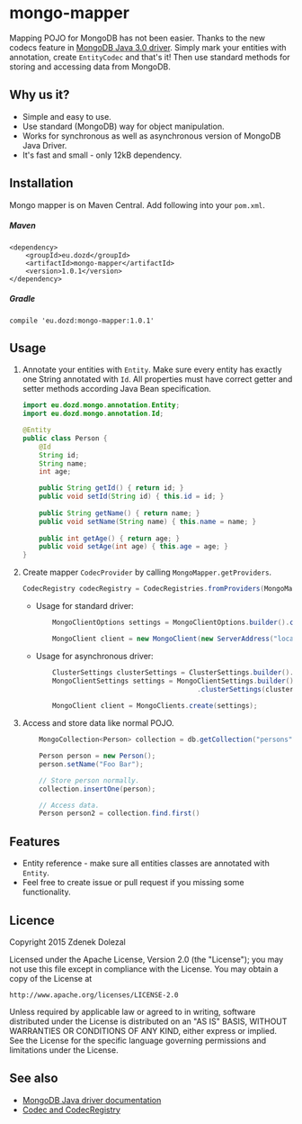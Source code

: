 # mongo-mapper

Mapping POJO for MongoDB has not been easier. Thanks to the new codecs feature in [MongoDB Java 3.0 driver](https://www.mongodb.com/blog/post/introducing-30-java-driver).
Simply mark your entities with annotation, create `EntityCodec` and that's it! Then use standard methods for storing and accessing data from MongoDB.

## Why us it?
- Simple and easy to use.
- Use standard (MongoDB) way for object manipulation.
- Works for synchronous as well as asynchronous version of MongoDB Java Driver.
- It's fast and small - only 12kB dependency.
 

## Installation

Mongo mapper is on Maven Central. Add following into your `pom.xml`.

##### Maven

```
<dependency>
    <groupId>eu.dozd</groupId>
    <artifactId>mongo-mapper</artifactId>
    <version>1.0.1</version>
</dependency>
```

##### Gradle

```
compile 'eu.dozd:mongo-mapper:1.0.1'
```

## Usage
1. Annotate your entities with `Entity`. Make sure every entity has exactly one String annotated with `Id`. All properties must have
correct getter and setter methods according Java Bean specification.

    ```java
    import eu.dozd.mongo.annotation.Entity;
    import eu.dozd.mongo.annotation.Id;
    
    @Entity
    public class Person {
        @Id
        String id;
        String name;
        int age;
    
        public String getId() { return id; }
        public void setId(String id) { this.id = id; }
        
        public String getName() { return name; }
        public void setName(String name) { this.name = name; }
        
        public int getAge() { return age; }
        public void setAge(int age) { this.age = age; }
    }
    ```

2. Create mapper `CodecProvider` by calling `MongoMapper.getProviders`.
    ```java
    CodecRegistry codecRegistry = CodecRegistries.fromProviders(MongoMapper.getProviders());
    ```

    - Usage for standard driver:
    
        ```java
            MongoClientOptions settings = MongoClientOptions.builder().codecRegistry(codecRegistry).build();
        
            MongoClient client = new MongoClient(new ServerAddress("localhost", 27017), settings);
        ```
    
    - Usage for asynchronous driver:
    
        ```java
            ClusterSettings clusterSettings = ClusterSettings.builder().hosts(Arrays.asList(new ServerAddress("localhost", 27017))).build();
            MongoClientSettings settings = MongoClientSettings.builder().codecRegistry(codecRegistry)
                                                .clusterSettings(clusterSettings).build();
            
            MongoClient client = MongoClients.create(settings);
        ```
        
3. Access and store data like normal POJO.

    ```java
        MongoCollection<Person> collection = db.getCollection("persons", Person.class);
    
        Person person = new Person();
        person.setName("Foo Bar");
    
        // Store person normally.
        collection.insertOne(person);
    
        // Access data.
        Person person2 = collection.find.first()
    ```

## Features
- Entity reference - make sure all entities classes are annotated with `Entity`.
- Feel free to create issue or pull request if you missing some functionality.

## Licence
Copyright 2015 Zdenek Dolezal

Licensed under the Apache License, Version 2.0 (the "License");
you may not use this file except in compliance with the License.
You may obtain a copy of the License at

    http://www.apache.org/licenses/LICENSE-2.0

Unless required by applicable law or agreed to in writing, software
distributed under the License is distributed on an "AS IS" BASIS,
WITHOUT WARRANTIES OR CONDITIONS OF ANY KIND, either express or implied.
See the License for the specific language governing permissions and
limitations under the License.

## See also
- [MongoDB Java driver documentation](http://mongodb.github.io/mongo-java-driver/3.1/)
- [Codec and CodecRegistry](http://mongodb.github.io/mongo-java-driver/3.1/bson/codecs/)
